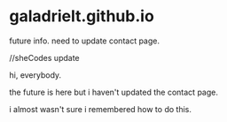 # galadrielt.github.io
future info.
need to update contact page.


//sheCodes update

hi, everybody. 

the future is here but i haven't updated the contact page. 

i almost wasn't sure i remembered how to do this. 


